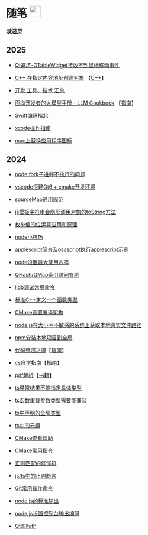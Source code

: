 # 随笔 <img src="static/avat.png" height="30px" width="30px">

##### [欢迎页]()

## 2025

* [Qt避坑-QTableWidget接收不到鼠标移动事件](Qt/qtablewidget_no_mouse_move_event.md)

* [C++ 在指定内容地址创建对象](Cpp/Tips.md#C-在指定内容地址创建对象) 【[C++](Cpp/README.md)】

* [开发 工具、技术 汇总](Other/tool_tech_summary.md)

* [面向开发者的大模型手册 - LLM Cookbook](https://datawhalechina.github.io/llm-cookbook) 【[指南](Guides/README.md)】

* [Swift编码指北](Swift/README.md)

* [xcode操作指南](Other/xcode_operate_guide.md)

* [mac上替换应用程序图标](Other/mac_replace_app_icons.md)

## 2024

* [node fork子进程不执行的问题](Node/Tips.md#node-fork子进程不执行)

* [vscode搭建Qt6 + cmake开发环境](Qt/vscode_cmake_qt_6_dev_env_build.md)

* [sourceMap通用规范](JavaScript、TypeScript/source_map_general_rule.md)

* [js模板字符串会隐形调用对象的toString方法](JavaScript、TypeScript/template_string.md)

* [枚举值的位运算应用和原理](Other/EnumBit.md)

* [node小技巧](Node/Tips.md)

* [applescript简介及osascript执行applescript示例](OSAScript/AppleScript/README.md)

* [node设置最大使用内存](Node/set_max_memery_size.md)

* [QHash/QMap索引访问有坑](Qt/qhash_or_qmap_visit_error.md)

* [lldb调试常用命令](Other/lldb_command.md)

* [标准C++定义一个函数类型](Cpp/define_function_type.md)

* [CMake设置编译架构](CMake/cmake_set_arch.md)

* [node js在大小写不敏感的系统上获取本地真实文件路径](Node/get_local_real_path.md)

* [npm安装本地项目到全局](Npm/npm_install_local_project.md)

* [代码整洁之道](Guides/Clean-Code-Notes-master/README.md)【[指南](Guides/README.md)】

* [cs自学指南](https://csdiy.wiki/)【[指南](Guides/README.md)】

* [pdf解析](Guides/PDF-Explained-master/README.md)【[书籍](Guides/README.md)】

* [ts异常结果不能指定具体类型](JavaScript、TypeScript/ts_exception_result_type.md)

* [ts函数重载参数类型需要能兼容](JavaScript、TypeScript/ts_method_overload_type_need_compatible.md)

* [ts中声明的全局类型](JavaScript、TypeScript/ts_global_type.md)

* [ts中的元组](JavaScript、TypeScript/ts_tuple.md)

<!-- * vscode安装rust环境 TODO -->

* [CMake查看帮助](CMake/cmake_help.md)

* [CMake常用指令](CMake/cmake_commands.md)

<!-- * [CMake常用内置变量](CMake/cmake_variables.md) TODO -->

* [正则匹配的修饰符](RegExpression/match_modifier.md)

* [js/ts中的正则断言](RegExpression/assertions_in_js-ts.md)

* [Git常用操作命令](Git/Command.md)

* [node js的标准输出](Node/stdout.md)

* [node js设置控制台输出编码](Node/stdout_console_encode.md)

* [Qt国际化](Qt/qt_localized.md)

<!-- * [音标](English/phonetic.md) -->

<!-- * [语法体系](English/program.md) -->

<!-- * [3500高考词汇](English/words.md) -->
